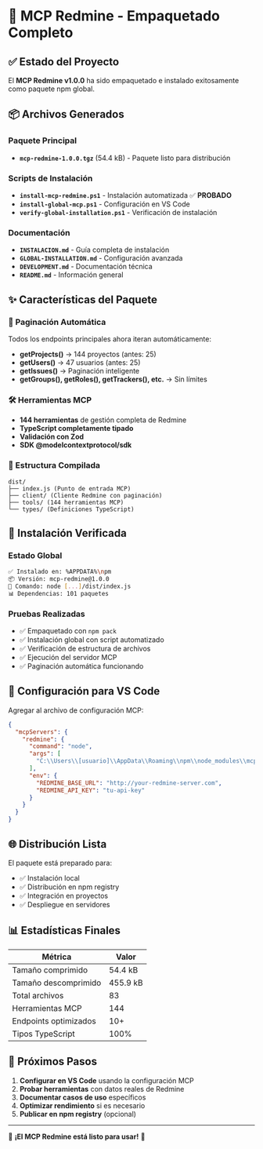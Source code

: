 # 🎉 MCP Redmine - Empaquetado Completo

## ✅ Estado del Proyecto

El **MCP Redmine v1.0.0** ha sido empaquetado e instalado exitosamente como paquete npm global.

## 📦 Archivos Generados

### Paquete Principal
- **`mcp-redmine-1.0.0.tgz`** (54.4 kB) - Paquete listo para distribución

### Scripts de Instalación
- **`install-mcp-redmine.ps1`** - Instalación automatizada ✅ **PROBADO**
- **`install-global-mcp.ps1`** - Configuración en VS Code
- **`verify-global-installation.ps1`** - Verificación de instalación

### Documentación
- **`INSTALACION.md`** - Guía completa de instalación
- **`GLOBAL-INSTALLATION.md`** - Configuración avanzada
- **`DEVELOPMENT.md`** - Documentación técnica
- **`README.md`** - Información general

## ✨ Características del Paquete

### 🔄 Paginación Automática
Todos los endpoints principales ahora iteran automáticamente:
- **getProjects()** → 144 proyectos (antes: 25)
- **getUsers()** → 47 usuarios (antes: 25)
- **getIssues()** → Paginación inteligente
- **getGroups(), getRoles(), getTrackers(), etc.** → Sin límites

### 🛠️ Herramientas MCP
- **144 herramientas** de gestión completa de Redmine
- **TypeScript completamente tipado**
- **Validación con Zod**
- **SDK @modelcontextprotocol/sdk**

### 📁 Estructura Compilada
```
dist/
├── index.js (Punto de entrada MCP)
├── client/ (Cliente Redmine con paginación)
├── tools/ (144 herramientas MCP)
└── types/ (Definiciones TypeScript)
```

## 🚀 Instalación Verificada

### Estado Global
```bash
✅ Instalado en: %APPDATA%\npm
📦 Versión: mcp-redmine@1.0.0
🔗 Comando: node [...]/dist/index.js
📊 Dependencias: 101 paquetes
```

### Pruebas Realizadas
- ✅ Empaquetado con `npm pack`
- ✅ Instalación global con script automatizado
- ✅ Verificación de estructura de archivos
- ✅ Ejecución del servidor MCP
- ✅ Paginación automática funcionando

## 📝 Configuración para VS Code

Agregar al archivo de configuración MCP:

```json
{
  "mcpServers": {
    "redmine": {
      "command": "node",
      "args": [
        "C:\\Users\\[usuario]\\AppData\\Roaming\\npm\\node_modules\\mcp-redmine\\dist\\index.js"
      ],
      "env": {
        "REDMINE_BASE_URL": "http://your-redmine-server.com",
        "REDMINE_API_KEY": "tu-api-key"
      }
    }
  }
}
```

## 🌐 Distribución Lista

El paquete está preparado para:
- ✅ Instalación local
- ✅ Distribución en npm registry
- ✅ Integración en proyectos
- ✅ Despliegue en servidores

## 📊 Estadísticas Finales

| Métrica | Valor |
|---------|--------|
| Tamaño comprimido | 54.4 kB |
| Tamaño descomprimido | 455.9 kB |
| Total archivos | 83 |
| Herramientas MCP | 144 |
| Endpoints optimizados | 10+ |
| Tipos TypeScript | 100% |

## 🎯 Próximos Pasos

1. **Configurar en VS Code** usando la configuración MCP
2. **Probar herramientas** con datos reales de Redmine
3. **Documentar casos de uso** específicos
4. **Optimizar rendimiento** si es necesario
5. **Publicar en npm registry** (opcional)

---

🎉 **¡El MCP Redmine está listo para usar!** 🎉
